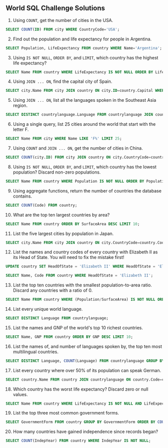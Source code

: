 ## World SQL Challenge Solutions

1. Using `COUNT`, get the number of cities in the USA.
```sql
SELECT COUNT(ID) FROM city WHERE CountryCode='USA';
```
2. Find out the population and life expectancy for people in Argentina.
```sql
SELECT Population, LifeExpectancy FROM country WHERE Name='Argentina';
```
3. Using `IS NOT NULL`, `ORDER BY`, and `LIMIT`, which country has the highest life expectancy?
```sql
SELECT Name FROM country WHERE LifeExpectancy IS NOT NULL ORDER BY LifeExpectancy DESC LIMIT 1;
```
4. Using `JOIN ... ON`, find the capital city of Spain.
```sql
SELECT city.Name FROM city JOIN country ON city.ID=country.Capital WHERE country.Name='Spain';
```
5. Using `JOIN ... ON`, list all the languages spoken in the Southeast Asia region.
```sql
SELECT DISTINCT countrylanguage.Language FROM countrylanguage JOIN country ON countrylanguage.CountryCode=country.Code WHERE Region='Southeast\ Asia';
```
6. Using a single query, list 25 cities around the world that start with the letter F.
```sql
SELECT Name FROM city WHERE Name LIKE 'F%' LIMIT 25;
```
7. Using `COUNT` and `JOIN ... ON`, get the number of cities in China.
```sql
SELECT COUNT(city.ID) FROM city JOIN country ON city.CountryCode=country.Code WHERE country.Name='China';
```
8. Using `IS NOT NULL`, `ORDER BY`, and `LIMIT`, which country has the lowest population? Discard non-zero populations.
```sql
SELECT Name FROM country WHERE Population IS NOT NULL ORDER BY Population ASC LIMIT 1;
```
9. Using aggregate functions, return the number of countries the database contains.
```sql
SELECT COUNT(Code) FROM country;
```
10. What are the top ten largest countries by area?
```sql
SELECT Name FROM country ORDER BY SurfaceArea DESC LIMIT 10;
```
11. List the five largest cities by population in Japan.
```sql
SELECT city.Name FROM city JOIN country ON city.CountryCode=country.Code WHERE country.Name='Japan' ORDER BY city.Population DESC LIMIT 5;
```
12. List the names and country codes of every country with Elizabeth II as its Head of State. You will need to fix the mistake first!
```sql
UPDATE country SET HeadOfState = 'Elizabeth II' WHERE HeadOfState = 'Elisabeth II';
```
```sql
SELECT Name, Code FROM country WHERE HeadOfState = 'Elizabeth II';
```
13. List the top ten countries with the smallest population-to-area ratio. Discard any countries with a ratio of 0.
```sql
SELECT Name FROM country WHERE (Population/SurfaceArea) IS NOT NULL ORDER BY (Population/SurfaceArea) ASC LIMIT 10;
```
14. List every unique world language.
```sql
SELECT DISTINCT Language FROM countrylanguage;
```
15. List the names and GNP of the world's top 10 richest countries.
```sql
SELECT Name, GNP FROM country ORDER BY GNP DESC LIMIT 10;
```
16. List the names of, and number of languages spoken by, the top ten most multilingual countries.
```sql
SELECT DISTINCT Language, COUNT(Language) FROM countrylanguage GROUP BY Language ORDER BY COUNT(Language) DESC LIMIT 10;
```
17. List every country where over 50% of its population can speak German.
```sql
SELECT country.Name FROM country JOIN countrylanguage ON country.Code=countrylanguage.CountryCode WHERE Language='German' AND Percentage>50.0;
```
18. Which country has the worst life expectancy? Discard zero or null values.
```sql
SELECT Name FROM country WHERE LifeExpectancy IS NOT NULL AND LifeExpectancy>0 ORDER BY LifeExpectancy ASC LIMIT 1;
```
19. List the top three most common government forms.
```sql
SELECT GovernmentForm FROM country GROUP BY GovernmentForm ORDER BY COUNT(GovernmnetForm) DESC LIMIT 3;
```
20. How many countries have gained independence since records began?
```sql
SELECT COUNT(IndepYear) FROM country WHERE IndepYear IS NOT NULL;
```
